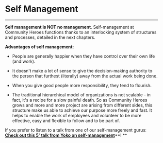 # Self Management
------------------------------------------------------------------------------------------------------------------------------

**Self management is NOT no management**. Self-management at Community Heroes functions thanks to an interlocking system of structures and processes, detailed in the next chapters.

**Advantages of self management:**

-   People are generally happier when they have control over their own life (and work).

-   It doesn't make a lot of sense to give the decision-making authority to the person that furthest (literally) away from the actual work being done.

-   When you give good people more responsibility, they tend to flourish.

-   The traditional hierarchical model of organizations is not scalable - in fact, it's a recipe for a slow painful death. So as Community Heroes grows and more and more project are arising from different sides, this structure make us able to achieve our purpose more freely and fast. It helps to enable the work of employees and volunteer to be more effective, easy and flexible to follow and to be part of.

If you prefer to listen to a talk from one of our self-management gurus: [**Check out this 5' talk from Yoko on self-management**](https://vimeo.com/298483042?mc_cid=55a7d61fcd&mc_eid=7e7aa485a8)**! **